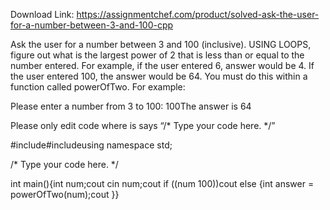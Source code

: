 Download Link: https://assignmentchef.com/product/solved-ask-the-user-for-a-number-between-3-and-100-cpp
<br>
<p class="ui header product-top-header" title="Ask the user for a number between 3 and 100 (CPP)">Ask the user for a number between 3 and 100 (inclusive). USING LOOPS, figure out what is the largest power of 2 that is less than or equal to the number entered. For example, if the user entered 6, answer would be 4. If the user entered 100, the answer would be 64. You must do this within a function called powerOfTwo. For example:

Please enter a number from 3 to 100: 100The answer is 64

Please only edit code where is says “/* Type your code here. */”

#include#includeusing namespace std;

/* Type your code here. */

int main(){int num;cout cin num;cout if ((num 100))cout else {int answer = powerOfTwo(num);cout }}